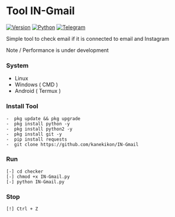 # Tool IN-Gmail 

[![Version](https://img.shields.io/badge/Version-v1.0.0-blue)]()
[![Python](https://img.shields.io/badge/Python-v%2B-blue)]()
[![Telegram](https://img.shields.io/badge/Telegram-blue)](https://t.me/ssscw)


Simple tool to check email if it is connected to email and Instagram

Note / Performance is under development

### System 

-  Linux
-  Windows ( CMD ) 
-  Android ( Termux ) 

### Install Tool

```
-  pkg update && pkg upgrade
-  pkg install python -y
-  pkg install python2 -y
-  pkg install git -y
-  pip install requests
-  git clone https://github.com/kanekikon/IN-Gmail
```


### Run

```
[-] cd checker 
[-] chmod +x IN-Gmail.py
[-] python IN-Gmail.py
```

### Stop

```
[!] Ctrl + Z
```
